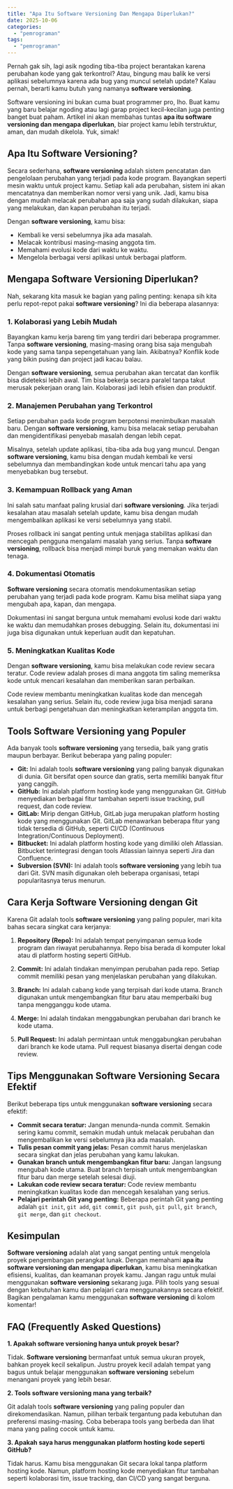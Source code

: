 ```yaml
---
title: "Apa Itu Software Versioning Dan Mengapa Diperlukan?"
date: 2025-10-06
categories: 
  - "pemrograman"
tags: 
  - "pemrograman"
---
```


Pernah gak sih, lagi asik ngoding tiba-tiba project berantakan karena perubahan kode yang gak terkontrol? Atau, bingung mau balik ke versi aplikasi sebelumnya karena ada bug yang muncul setelah update? Kalau pernah, berarti kamu butuh yang namanya **software versioning**.

Software versioning ini bukan cuma buat programmer pro, lho. Buat kamu yang baru belajar ngoding atau lagi garap project kecil-kecilan juga penting banget buat paham. Artikel ini akan membahas tuntas **apa itu software versioning dan mengapa diperlukan**, biar project kamu lebih terstruktur, aman, dan mudah dikelola. Yuk, simak!

## Apa Itu Software Versioning?

Secara sederhana, **software versioning** adalah sistem pencatatan dan pengelolaan perubahan yang terjadi pada kode program. Bayangkan seperti mesin waktu untuk project kamu. Setiap kali ada perubahan, sistem ini akan mencatatnya dan memberikan nomor versi yang unik. Jadi, kamu bisa dengan mudah melacak perubahan apa saja yang sudah dilakukan, siapa yang melakukan, dan kapan perubahan itu terjadi.

Dengan **software versioning**, kamu bisa:

- Kembali ke versi sebelumnya jika ada masalah.
- Melacak kontribusi masing-masing anggota tim.
- Memahami evolusi kode dari waktu ke waktu.
- Mengelola berbagai versi aplikasi untuk berbagai platform.

## Mengapa Software Versioning Diperlukan?

Nah, sekarang kita masuk ke bagian yang paling penting: kenapa sih kita perlu repot-repot pakai **software versioning**? Ini dia beberapa alasannya:

### 1\. Kolaborasi yang Lebih Mudah

Bayangkan kamu kerja bareng tim yang terdiri dari beberapa programmer. Tanpa **software versioning**, masing-masing orang bisa saja mengubah kode yang sama tanpa sepengetahuan yang lain. Akibatnya? Konflik kode yang bikin pusing dan project jadi kacau balau.

Dengan **software versioning**, semua perubahan akan tercatat dan konflik bisa dideteksi lebih awal. Tim bisa bekerja secara paralel tanpa takut merusak pekerjaan orang lain. Kolaborasi jadi lebih efisien dan produktif.

### 2\. Manajemen Perubahan yang Terkontrol

Setiap perubahan pada kode program berpotensi menimbulkan masalah baru. Dengan **software versioning**, kamu bisa melacak setiap perubahan dan mengidentifikasi penyebab masalah dengan lebih cepat.

Misalnya, setelah update aplikasi, tiba-tiba ada bug yang muncul. Dengan **software versioning**, kamu bisa dengan mudah kembali ke versi sebelumnya dan membandingkan kode untuk mencari tahu apa yang menyebabkan bug tersebut.

### 3\. Kemampuan Rollback yang Aman

Ini salah satu manfaat paling krusial dari **software versioning**. Jika terjadi kesalahan atau masalah setelah update, kamu bisa dengan mudah mengembalikan aplikasi ke versi sebelumnya yang stabil.

Proses rollback ini sangat penting untuk menjaga stabilitas aplikasi dan mencegah pengguna mengalami masalah yang serius. Tanpa **software versioning**, rollback bisa menjadi mimpi buruk yang memakan waktu dan tenaga.

### 4\. Dokumentasi Otomatis

**Software versioning** secara otomatis mendokumentasikan setiap perubahan yang terjadi pada kode program. Kamu bisa melihat siapa yang mengubah apa, kapan, dan mengapa.

Dokumentasi ini sangat berguna untuk memahami evolusi kode dari waktu ke waktu dan memudahkan proses debugging. Selain itu, dokumentasi ini juga bisa digunakan untuk keperluan audit dan kepatuhan.

### 5\. Meningkatkan Kualitas Kode

Dengan **software versioning**, kamu bisa melakukan code review secara teratur. Code review adalah proses di mana anggota tim saling memeriksa kode untuk mencari kesalahan dan memberikan saran perbaikan.

Code review membantu meningkatkan kualitas kode dan mencegah kesalahan yang serius. Selain itu, code review juga bisa menjadi sarana untuk berbagi pengetahuan dan meningkatkan keterampilan anggota tim.

## Tools Software Versioning yang Populer

Ada banyak tools **software versioning** yang tersedia, baik yang gratis maupun berbayar. Berikut beberapa yang paling populer:

- **Git:** Ini adalah tools **software versioning** yang paling banyak digunakan di dunia. Git bersifat open source dan gratis, serta memiliki banyak fitur yang canggih.
- **GitHub:** Ini adalah platform hosting kode yang menggunakan Git. GitHub menyediakan berbagai fitur tambahan seperti issue tracking, pull request, dan code review.
- **GitLab:** Mirip dengan GitHub, GitLab juga merupakan platform hosting kode yang menggunakan Git. GitLab menawarkan beberapa fitur yang tidak tersedia di GitHub, seperti CI/CD (Continuous Integration/Continuous Deployment).
- **Bitbucket:** Ini adalah platform hosting kode yang dimiliki oleh Atlassian. Bitbucket terintegrasi dengan tools Atlassian lainnya seperti Jira dan Confluence.
- **Subversion (SVN):** Ini adalah tools **software versioning** yang lebih tua dari Git. SVN masih digunakan oleh beberapa organisasi, tetapi popularitasnya terus menurun.

## Cara Kerja Software Versioning dengan Git

Karena Git adalah tools **software versioning** yang paling populer, mari kita bahas secara singkat cara kerjanya:

1. **Repository (Repo):** Ini adalah tempat penyimpanan semua kode program dan riwayat perubahannya. Repo bisa berada di komputer lokal atau di platform hosting seperti GitHub.
    
2. **Commit:** Ini adalah tindakan menyimpan perubahan pada repo. Setiap commit memiliki pesan yang menjelaskan perubahan yang dilakukan.
    
3. **Branch:** Ini adalah cabang kode yang terpisah dari kode utama. Branch digunakan untuk mengembangkan fitur baru atau memperbaiki bug tanpa mengganggu kode utama.
    
4. **Merge:** Ini adalah tindakan menggabungkan perubahan dari branch ke kode utama.
    
5. **Pull Request:** Ini adalah permintaan untuk menggabungkan perubahan dari branch ke kode utama. Pull request biasanya disertai dengan code review.
    

## Tips Menggunakan Software Versioning Secara Efektif

Berikut beberapa tips untuk menggunakan **software versioning** secara efektif:

- **Commit secara teratur:** Jangan menunda-nunda commit. Semakin sering kamu commit, semakin mudah untuk melacak perubahan dan mengembalikan ke versi sebelumnya jika ada masalah.
- **Tulis pesan commit yang jelas:** Pesan commit harus menjelaskan secara singkat dan jelas perubahan yang kamu lakukan.
- **Gunakan branch untuk mengembangkan fitur baru:** Jangan langsung mengubah kode utama. Buat branch terpisah untuk mengembangkan fitur baru dan merge setelah selesai diuji.
- **Lakukan code review secara teratur:** Code review membantu meningkatkan kualitas kode dan mencegah kesalahan yang serius.
- **Pelajari perintah Git yang penting:** Beberapa perintah Git yang penting adalah `git init`, `git add`, `git commit`, `git push`, `git pull`, `git branch`, `git merge`, dan `git checkout`.

## Kesimpulan

**Software versioning** adalah alat yang sangat penting untuk mengelola proyek pengembangan perangkat lunak. Dengan memahami **apa itu software versioning dan mengapa diperlukan**, kamu bisa meningkatkan efisiensi, kualitas, dan keamanan proyek kamu. Jangan ragu untuk mulai menggunakan **software versioning** sekarang juga. Pilih tools yang sesuai dengan kebutuhan kamu dan pelajari cara menggunakannya secara efektif. Bagikan pengalaman kamu menggunakan **software versioning** di kolom komentar!

## FAQ (Frequently Asked Questions)

**1\. Apakah software versioning hanya untuk proyek besar?**

Tidak. **Software versioning** bermanfaat untuk semua ukuran proyek, bahkan proyek kecil sekalipun. Justru proyek kecil adalah tempat yang bagus untuk belajar menggunakan **software versioning** sebelum menangani proyek yang lebih besar.

**2\. Tools software versioning mana yang terbaik?**

Git adalah tools **software versioning** yang paling populer dan direkomendasikan. Namun, pilihan terbaik tergantung pada kebutuhan dan preferensi masing-masing. Coba beberapa tools yang berbeda dan lihat mana yang paling cocok untuk kamu.

**3\. Apakah saya harus menggunakan platform hosting kode seperti GitHub?**

Tidak harus. Kamu bisa menggunakan Git secara lokal tanpa platform hosting kode. Namun, platform hosting kode menyediakan fitur tambahan seperti kolaborasi tim, issue tracking, dan CI/CD yang sangat berguna.
